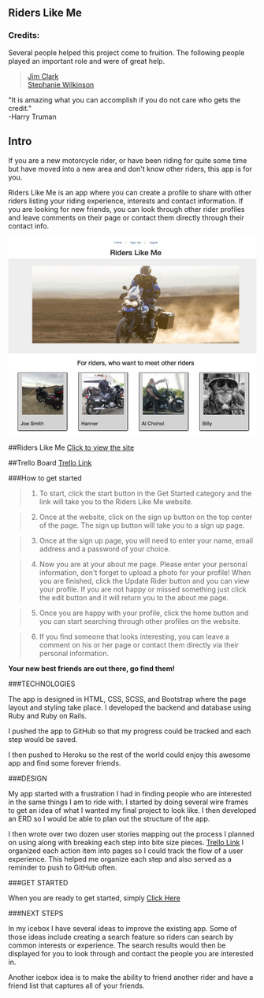 ## Riders Like Me


### Credits:   
Several people helped this project come to fruition. The following people played an important role and were of great help.     
        
>[Jim Clark](https://github.com/jim-clark)     
>[Stephanie Wilkinson](https://github.com/stephaniewilkinson)   

"It is amazing what you can accomplish if you do not care who gets the credit."   
-Harry Truman

## Intro

If you are a new motorcycle rider, or have been riding for quite some time but have moved into a new area and don't know other riders, this app is for you.   

Riders Like Me is an app where you can create a profile to share with other riders listing your riding experience, interests and contact information. If you are looking for new friends, you can look through other rider profiles and leave comments on their page or contact them directly through their contact info. 
  

![Screenshot](public/screenshot.jpg)  


  

##Riders Like Me
[Click to view the site](https://secure-bastion-77910.herokuapp.com/
)
  
##Trello Board 
[Trello Link](https://trello.com/b/FOi7VLvM/riders-like-me)

###How to get started


>1) To start, click the start button in the Get Started category and the link will take you to the Riders Like Me website. 

>2) Once at the website, click on the sign up button on the top center of the page. The sign up button will take you to a sign up page.    

>3) Once at the sign up page, you will need to enter your name, email address and a password of your choice.    

>4) Now you are at your about me page. Please enter your personal information, don't forget to upload a photo for your profile! When you are finished, click the Update Rider button and you can view your profile. If you are not happy or missed something just click the edit button and it will return you to the about me page.   

>5) Once you are happy with your profile, click the home button and you can start searching through other profiles on the website.     

>6) If you find someone that looks interesting, you can leave a comment on his or her page or contact them directly via their personal information. 

**Your new best friends are out there, go find them!**

###TECHNOLOGIES

The app is designed in HTML, CSS, SCSS, and Bootstrap where the page layout and styling take place. I developed the backend and database using Ruby and Ruby on Rails.

I pushed the app to GitHub so that my progress could be tracked and each 
step would be saved.    

I then pushed to Heroku so the rest of the world could enjoy this awesome app and find some forever friends.  

###DESIGN

My app started with a frustration I had in finding people who are interested in the same things I am to ride with. I started by 
doing several wire frames to get an idea of what I wanted my final project to
look like. I then developed an ERD so I would be able to plan out the structure of the app.    
  
I then wrote over two dozen user stories mapping out the process I planned on using along with breaking each step into bite size pieces. [Trello Link](https://trello.com/b/FOi7VLvM/riders-like-me) I organized 
each action item into pages so I could track the flow of a user experience. This helped me 
organize each step and also served as a reminder to push to GitHub often.

###GET STARTED

When you are ready to get started, simply [Click Here](https://secure-bastion-77910.herokuapp.com/)

###NEXT STEPS

In my icebox I have several ideas to improve the existing app. Some of those 
ideas include creating a search feature so riders can search by common interests or experience. The search results would then be displayed for you to look through and contact the people you are interested in.    

Another icebox idea is to make the ability to friend another rider and have a friend list that captures all of your friends.   
